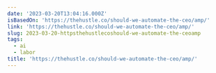 ```yaml
---
date: '2023-03-20T13:04:16.000Z'
isBasedOn: 'https://thehustle.co/should-we-automate-the-ceo/amp/'
link: 'https://thehustle.co/should-we-automate-the-ceo/amp/'
slug: 2023-03-20-httpsthehustlecoshould-we-automate-the-ceoamp
tags:
  - ai
  - labor
title: 'https://thehustle.co/should-we-automate-the-ceo/amp/'
---
```


